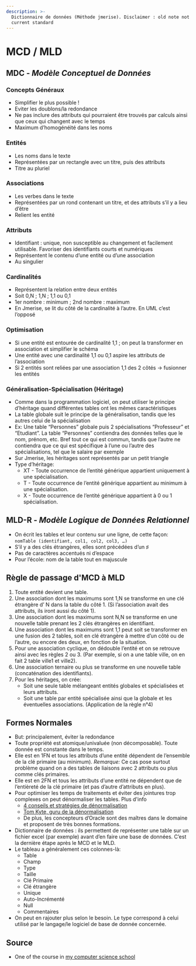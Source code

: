 ```yaml
---
description: >-
  Dictionnaire de données (Méthode jmerise). Disclaimer : old note not up to
  current standard
---
```


# MCD / MLD

## MDC - _Modèle Conceptuel de Données_ 

### Concepts Généraux

* Simplifier le plus possible !
* Eviter les doublons/la redondance
* Ne pas inclure des attributs qui pourraient être trouvés par calculs ainsi que ceux qui changent avec le temps
* Maximum d’homogénéité dans les noms

### Entités

* Les noms dans le texte
* Représentées par un rectangle avec un titre, puis des attributs
* Titre au pluriel

### Associations

* Les verbes dans le texte
* Représentées par un rond contenant un titre, et des attributs s’il y a lieu d’être
* Relient les entité

### Attributs

* Identifiant : unique, non susceptible au changement et facilement utilisable. Favoriser des identifiants courts et numériques
* Représentent le contenu d’une entité ou d’une association
* Au singulier

### Cardinalités

* Représentent la relation entre deux entités
* Soit 0,N ; 1,N ; 1,1 ou 0,1
* 1er nombre : minimum ; 2nd nombre : maximum
* En Jmerise, se lit du côté de la cardinalité à l’autre. En UML c’est l’opposé

### Optimisation

* Si une entité est entourée de cardinalité 1,1 ; on peut la transformer en association et simplifier le schéma
* Une entité avec une cardinalité 1,1 ou 0,1 aspire les attributs de l’association
* Si 2 entités sont reliées par une association 1,1 des 2 côtés -&gt; fusionner les entités

### Généralisation-Spécialisation \(Héritage\)

* Comme dans la programmation logiciel, on peut utiliser le principe d’héritage quand différentes tables ont les mêmes caractéristiques
* La table globale suit le principe de la généralisation, tandis que les autres celui de la spécialisation
* Ex: Une table “Personnes” globale puis 2 spécialisations “Professeur” et “Etudiant”. La table “Personnes” contiendra des données telles que le nom, prénom, etc. Bref tout ce qui est commun, tandis que l’autre ne contiendra que ce qui est spécifique à l’une ou l’autre des spécialisations, tel que le salaire par exemple
* Sur Jmerise, les héritages sont représentés par un petit triangle
* Type d’héritage:
  * XT - Toute occurrence de l’entité générique appartient uniquement à une spécialisation.
  * T - Toute occurrence de l’entité générique appartient au minimum à une spécialisation.
  * X - Toute occurrence de l’entité générique appartient à 0 ou 1 spécialisation.

## MLD-R - _Modèle Logique de Données Relationnel_ 

* On écrit les tables et leur contenu sur une ligne, de cette façon: `nomTable (identifiant, col1, col2, col3, …)`
* S’il y a des clés étrangères, elles sont précédées d’un ♯
* Pas de caractères accentués ni d’espace
* Pour l’école: nom de la table tout en majuscule

## Règle de passage d'MCD à MLD

1. Toute entité devient une table.
2. Une association dont les maximums sont 1,N se transforme en une clé étrangère d’ N dans la table du côté 1. \(Si l’association avait des attributs, ils iront aussi du côté 1\).
3. Une association dont les maximums sont N,N se transforme en une nouvelle  table prenant les 2 clés étrangères en identifiant.
4. Une association dont les maximums sont 1,1 peut soit se transformer en une fusion des 2 tables, soit en clé étrangère à mettre d’un côté ou de l’autre, ou encore des deux, en fonction de la situation.
5. Pour une association cyclique, on dédouble l’entité et on se retrouve ainsi avec les règles 2 ou 3. \(Par exemple, si on a une table ville, on en fait 2 table ville1 et ville2\).
6. Une association ternaire ou plus se transforme en une nouvelle table \(concaténation des identifiants\).
7. Pour les héritages, on crée:
   * Soit une seule table mélangeant entités globales et spécialisées et leurs attributs.
   * Soit une table par entité spécialisée ainsi que la globale et les éventuelles associations. \(Application de la règle n°4\)

## Formes Normales

* But: principalement, éviter la redondance
* Toute propriété est atomique/univaluée \(non décomposable\). Toute donnée est constante dans le temps.
* Elle est en 1FN et tous les attributs d’une entité dépendent de l’ensemble de la clé primaire \(au minimum\). _Remarque:_ Ce cas pose surtout problème quand on a des tables de liaisons avec 2 attributs ou plus comme clés primaires.
* Elle est en 2FN et tous les attributs d’une entité ne dépendent que de l’entièreté de la clé primaire \(et pas d’autre d’attributs en plus\).
* Pour optimiser les temps de traitements et éviter des jointures trop complexes on peut dénormaliser les tables. Plus d'info
  * [4 conseils et stratégies de dénormalisation](https://docs.oracle.com/cd/B14099_19/web.1012/b15901/tuning007.htm)
  * [Tom Kyte, guru de la dénormalisation](http://www.oracle.com/technetwork/issue-archive/2014/14-nov/o64asktom-2298498.html)
  * De plus, les concepteurs d’Oracle sont des maîtres dans le domaine et proposent de très bonnes formations.
* Dictionnaire de données : ils permettent de représenter une table sur un fichier excel \(par exemple\) avant d’en faire une base de données. C’est la dernière étape après le MCD et le MLD.
* Le tableau a généralement ces colonnes-là:
  * Table
  * Champ
  * Type
  * Taille
  * Clé Primaire
  * Clé étrangère
  * Unique
  * Auto-Incrémenté
  * Null
  * Commentaires
* On peut en rajouter plus selon le besoin. Le type correspond à celui utilisé par le langage/le logiciel de base de donnée concernée.

## Source

* One of the course in [my computer science school](https://edu.ge.ch/site/cfpt-informatique/)

